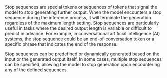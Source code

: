 Stop sequences are special tokens or sequences of tokens that signal the model to stop generating further output. When the model encounters a stop sequence during the inference process, it will terminate the generation regardless of the maximum length setting. Stop sequences are particularly useful in tasks where the desired output length is variable or difficult to predict in advance. For example, in conversational artificial intelligence (AI) systems, the stop sequence could be an end-of-conversation token or a specific phrase that indicates the end of the response.  
  
Stop sequences can be predefined or dynamically generated based on the input or the generated output itself. In some cases, multiple stop sequences can be specified, allowing the model to stop generation upon encountering any of the defined sequences.